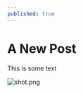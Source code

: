 ```yaml
---
published: true
---
```

# A New Post

This is some text

![shot.png]({{site.baseurl}}/_posts/shot.png)


